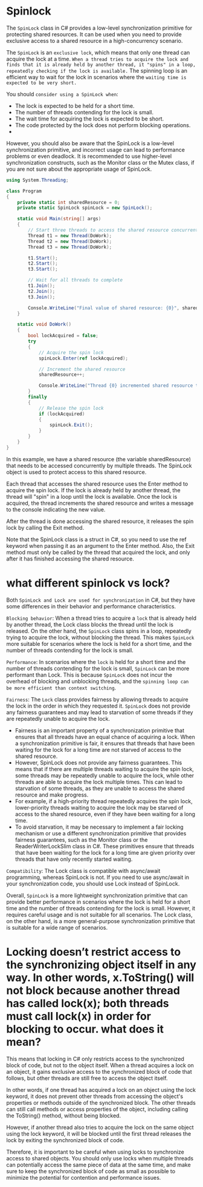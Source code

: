 # Spinlock
The `SpinLock` class in C# provides a low-level synchronization primitive for protecting shared resources. It can be used when you need to provide exclusive access to a shared resource in a high-concurrency scenario.

The `SpinLock` is an `exclusive lock`, which means that only one thread can acquire the lock at a time. `When a thread tries to acquire the lock and finds that it is already held by another thread, it "spins" in a loop, repeatedly checking if the lock is available.` 
The spinning loop is an efficient way to wait for the lock in scenarios where the `waiting time is expected to be very short.`

You should `consider using a SpinLock when`:

- The lock is expected to be held for a short time.
- The number of threads contending for the lock is small.
- The wait time for acquiring the lock is expected to be short.
- The code protected by the lock does not perform blocking operations.
- 
However, you should also be aware that the SpinLock is a low-level synchronization primitive, and incorrect usage can lead to performance problems or even deadlock. It is recommended to use higher-level synchronization constructs, such as the Monitor class or the Mutex class, if you are not sure about the appropriate usage of SpinLock.


```c#
using System.Threading;

class Program
{
    private static int sharedResource = 0;
    private static SpinLock spinLock = new SpinLock();

    static void Main(string[] args)
    {
        // Start three threads to access the shared resource concurrently
        Thread t1 = new Thread(DoWork);
        Thread t2 = new Thread(DoWork);
        Thread t3 = new Thread(DoWork);

        t1.Start();
        t2.Start();
        t3.Start();

        // Wait for all threads to complete
        t1.Join();
        t2.Join();
        t3.Join();

        Console.WriteLine("Final value of shared resource: {0}", sharedResource);
    }

    static void DoWork()
    {
        bool lockAcquired = false;
        try
        {
            // Acquire the spin lock
            spinLock.Enter(ref lockAcquired);

            // Increment the shared resource
            sharedResource++;

            Console.WriteLine("Thread {0} incremented shared resource to {1}", Thread.CurrentThread.ManagedThreadId, sharedResource);
        }
        finally
        {
            // Release the spin lock
            if (lockAcquired)
            {
                spinLock.Exit();
            }
        }
    }
}
```
In this example, we have a shared resource (the variable sharedResource) that needs to be accessed concurrently by multiple threads. The SpinLock object is used to protect access to this shared resource.

Each thread that accesses the shared resource uses the Enter method to acquire the spin lock. If the lock is already held by another thread, the thread will "spin" in a loop until the lock is available. Once the lock is acquired, the thread increments the shared resource and writes a message to the console indicating the new value.

After the thread is done accessing the shared resource, it releases the spin lock by calling the Exit method.

Note that the SpinLock class is a struct in C#, so you need to use the ref keyword when passing it as an argument to the Enter method. Also, the Exit method must only be called by the thread that acquired the lock, and only after it has finished accessing the shared resource.




# what different spinlock vs lock?
Both `SpinLock and Lock are used for synchronization` in C#, but they have some differences in their behavior and performance characteristics.

`Blocking behavior`: When a thread tries to acquire a `lock` that is already held by another thread, the Lock class blocks the thread until the lock is released. On the other hand, the `SpinLock` class spins in a loop, repeatedly trying to acquire the lock, without blocking the thread. This makes `SpinLock` more suitable for scenarios where the lock is held for a short time, and the number of threads contending for the lock is small.

`Performance`: In scenarios where the `lock` is held for a short time and the number of threads contending for the lock is small, `SpinLock` can be more performant than Lock. This is because `SpinLock` does not incur the overhead of blocking and unblocking threads, and the `spinning loop can be more efficient than context switching`.

`Fairness`: The `Lock` class provides fairness by allowing threads to acquire the lock in the order in which they requested it. `SpinLock` does not provide any fairness guarantees and may lead to starvation of some threads if they are repeatedly unable to acquire the lock.
  - Fairness is an important property of a synchronization primitive that ensures that all threads have an equal chance of acquiring a lock. When a synchronization primitive is fair, it ensures that threads that have been waiting for the lock for a long time are not starved of access to the shared resource.
  - However, SpinLock does not provide any fairness guarantees. This means that if there are multiple threads waiting to acquire the spin lock, some threads may be repeatedly unable to acquire the lock, while other threads are able to acquire the lock multiple times. This can lead to starvation of some threads, as they are unable to access the shared resource and make progress.
  - For example, if a high-priority thread repeatedly acquires the spin lock, lower-priority threads waiting to acquire the lock may be starved of access to the shared resource, even if they have been waiting for a long time.
  - To avoid starvation, it may be necessary to implement a fair locking mechanism or use a different synchronization primitive that provides fairness guarantees, such as the Monitor class or the ReaderWriterLockSlim class in C#. These primitives ensure that threads that have been waiting for the lock for a long time are given priority over threads that have only recently started waiting.

`Compatibility`: The Lock class is compatible with async/await programming, whereas SpinLock is not. If you need to use async/await in your synchronization code, you should use Lock instead of SpinLock.

Overall, `SpinLock` is a more lightweight synchronization primitive that can provide better performance in scenarios where the lock is held for a short time and the number of threads contending for the lock is small. However, it requires careful usage and is not suitable for all scenarios. The Lock class, on the other hand, is a more general-purpose synchronization primitive that is suitable for a wide range of scenarios.

# Locking doesn’t restrict access to the synchronizing object itself in any way. In other words, x.ToString() will not block because another thread has called lock(x); both threads must call lock(x) in order for blocking to occur. what does it mean?
This means that locking in C# only restricts access to the synchronized block of code, but not to the object itself. When a thread acquires a lock on an object, it gains exclusive access to the synchronized block of code that follows, but other threads are still free to access the object itself.

In other words, if one thread has acquired a lock on an object using the lock keyword, it does not prevent other threads from accessing the object's properties or methods outside of the synchronized block. The other threads can still call methods or access properties of the object, including calling the ToString() method, without being blocked.

However, if another thread also tries to acquire the lock on the same object using the lock keyword, it will be blocked until the first thread releases the lock by exiting the synchronized block of code.

Therefore, it is important to be careful when using locks to synchronize access to shared objects. You should only use locks when multiple threads can potentially access the same piece of data at the same time, and make sure to keep the synchronized block of code as small as possible to minimize the potential for contention and performance issues.





